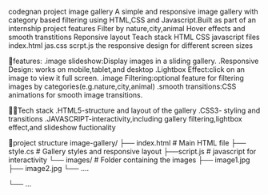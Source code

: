 codegnan project
 image gallery A simple and responsive image gallery with category based filtering using HTML,CSS and Javascript.Built as part of an internship project features Filter by nature,city,animal Hover effects and smooth transtitions Reponsive layout Teach stack HTML CSS javascript files index.html jas.css scrpt.js the responsive design for different screen sizes

🚀features: .image slideshow:Display images in a sliding gallery. .Responsive Design: works on mobile,tablet,and desktop .Lightbox Effect:click on an image to view it full screen. .image Filtering:optional feature for filtering images by categories(e.g.nature,city,animal) .smooth transitions:CSS animations for smooth image transitions.

🧑‍💻Tech stack .HTML5-structure and layout of the gallery .CSS3- styling and transitions .JAVASCRIPT-interactivity,including gallery filtering,lightbox effect,and slideshow fuctionality

📂project structure image-gallery/ ├── index.html # Main HTML file
├── style.cs # Gallery styles and responsive layout ├──script.js # javascript for interactivity └── images/ # Folder containing the images ├── image1.jpg ├── image2.jpg └── ....

└── ...
